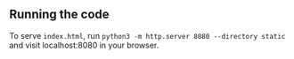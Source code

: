 ## Running the code

To serve `index.html`, run `python3 -m http.server 8080 --directory static` and visit localhost:8080 in your browser.
